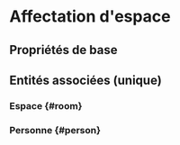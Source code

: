 <!--- THIS FILE IS GENERATED PLEASE DO NOT EDIT IT DIRECTLY --->
# Affectation d'espace



## Propriétés de base



## Entités associées (unique)

### Espace {#room}
        

### Personne {#person}
        





